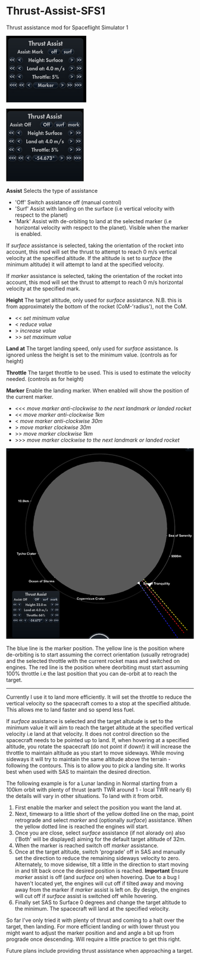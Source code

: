 # Thrust-Assist-SFS1

Thrust assistance mod for Spaceflight Simulator 1

![User Interface](Images/UI_MarkerOff.png)

![User Interface](Images/UI_MarkerOn.png)


**Assist** Selects the type of assistance
* 'Off' Switch assistance off (manual control)
* 'Surf' Assist with landing on the surface (i.e vertical velocity with respect to the planet)
* 'Mark' Assist with de-orbiting to land at the selected marker (i.e horizontal velocity with respect to the planet). Visible when the marker is enabled.

If _surface_ assistance is selected, taking the orientation of the rocket into account, this mod will set the thrust to attempt to reach 0 m/s vertical velocity at the specified altitude. If the altitude is set to _surface_ (the minimum altitude) it will attempt to land at the specified velocity.

If _marker_ assistance is selected, taking the orientation of the rocket into account, this mod will set the thrust to attempt to reach 0 m/s horizontal velocity at the specified mark.

**Height** The target altitude, only used for _surface_ assistance. N.B. this is from approximately the bottom of the rocket (CoM-'radius'), not the CoM.
* << _set minimum value_
* < _reduce value_
* \> _increase value_
* \>\> _set maximum value_

**Land at** The target landing speed, only used for _surface_ assistance. Is ignored unless the height is set to the minimum value.
(controls as for height)

**Throttle** The target throttle to be used. This is used to estimate the velocity needed.
(controls as for height)

**Marker** Enable the landing marker. When enabled will show the position of the current marker.
* <<< _move marker anti-clockwise to the next landmark or landed rocket_
* << _move marker anti-clockwise 1km_
* < _move marker anti-clockwise 30m_
* \>  _move marker clockwise 30m_
* \>\> _move marker clockwise 1km_
* \>\>\> _move marker clockwise to the next landmark or landed rocket_

![Marker on map](Images/MapMarker.png)

The blue line is the marker position. The yellow line is the position where de-orbiting is to start assuming the correct orientation (usually retrograde) and the selected throttle with the current rocket mass and switched on engines. The red line is the position where deorbiting must start assuming 100% throttle i.e the last position that you can de-orbit at to reach the target.

---

Currently I use it to land more efficiently. It will set the throttle to reduce the vertical velocity so the spacecraft comes to a stop at the specified altitude. This allows me to land faster and so spend less fuel.

If _surface_ assistance is selected and the target altutude is set to the minimum value it will aim to reach the target altitude at the specified vertical velocity i.e land at that velocity. It does not control direction so the spacecraft needs to be pointed up to land. If, when hovering at a specified altitude, you rotate the spacecraft (do not point if down!) it will increase the throttle to maintain altitude as you start to move sideways. While moving sideways it will try to maintain the same altitude above the terrain - following the contours. This is to allow you to pick a landing site. It works best when used with SAS to maintain the desired direction.

The following example is for a Lunar landing in Normal starting from a 100km orbit with plenty of thrust (earth TWR around 1 - local TWR nearly 6) the details will vary in other situations. To land with it from orbit.
1. First enable the marker and select the position you want the land at. 
2. Next, timewarp to a little short of the yellow dotted line on the map, point retrograde and select _marker_ and (optionally _surface_) assistance. When the yellow dotted line is reached the engines will start.
3. Once you are close, select _surface_ assistance (if not alorady on) also ('Both' will be displayed) aiming for the default target altitude of 32m.
4. When the marker is reached switch off _marker_ assistance.
5. Once at the target altitude, switch 'prograde' off in SAS and manually set the direction to reduce the remaining sideways velocity to zero. Alternately, to move sidewise, tilt a little in the direction to start moving in and tilt back once the desired position is reached. **Important** Ensure _marker_ assist is off (and _surface_ on) when hovering. Due to a bug I haven't located yet, the engines will cut off if tilted away and moving away from the marker if _marker_ assist is left on.  By design, the engines will cut off if _surface_ assist is switched off while hovering.
6. Finally set SAS to Surface 0 degrees and change the target altitude to the minimum. The spacecraft will land at the specified velocity.

So far I've only tried it with plenty of thrust and coming to a halt over the target, then landing. For more efficient landing or with lower thrust you might want to adjust the marker position and and angle a bit up from prograde once descending. Will require a little practice to get this right.

Future plans include providing thrust assistance when approaching a target.